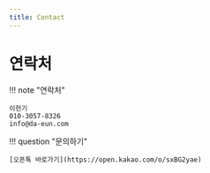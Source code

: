 ```yaml
---
title: Contact
---
```


# 연락처

!!! note "연락처"

    이헌기   
    010-3057-8326   
    info@da-eun.com

!!! question "문의하기"

    [오픈톡 바로가기](https://open.kakao.com/o/sxBG2yae)